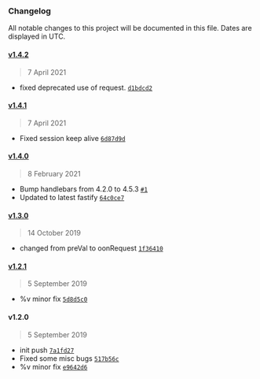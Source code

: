 ### Changelog

All notable changes to this project will be documented in this file. Dates are displayed in UTC.

#### [v1.4.2](https://github.com/Phara0h/fastify-good-sessions/compare/v1.4.1...v1.4.2)

> 7 April 2021

- fixed deprecated use of request. [`d1bdcd2`](https://github.com/Phara0h/fastify-good-sessions/commit/d1bdcd20f936ac594574f8c18738e2b833689560)

#### [v1.4.1](https://github.com/Phara0h/fastify-good-sessions/compare/v1.4.0...v1.4.1)

> 7 April 2021

- Fixed session keep alive [`6d87d9d`](https://github.com/Phara0h/fastify-good-sessions/commit/6d87d9dba61e20d5cf7b682b547d521528ad491e)

#### [v1.4.0](https://github.com/Phara0h/fastify-good-sessions/compare/v1.3.0...v1.4.0)

> 8 February 2021

- Bump handlebars from 4.2.0 to 4.5.3 [`#1`](https://github.com/Phara0h/fastify-good-sessions/pull/1)
- Updated to latest fastify [`64c0ce7`](https://github.com/Phara0h/fastify-good-sessions/commit/64c0ce73ff828116d539976a46624bfa57e2e077)

#### [v1.3.0](https://github.com/Phara0h/fastify-good-sessions/compare/v1.2.1...v1.3.0)

> 14 October 2019

- changed from preVal to oonRequest [`1f36410`](https://github.com/Phara0h/fastify-good-sessions/commit/1f364102f3604f3115388e724c4289b75c65ffba)

#### [v1.2.1](https://github.com/Phara0h/fastify-good-sessions/compare/v1.2.0...v1.2.1)

> 5 September 2019

- %v minor fix [`5d8d5c0`](https://github.com/Phara0h/fastify-good-sessions/commit/5d8d5c0e7d337a23993011eaf84f43fbd7772a0e)

#### v1.2.0

> 5 September 2019

- init push [`7a1fd27`](https://github.com/Phara0h/fastify-good-sessions/commit/7a1fd27a931081193198c45de3420e85a4766870)
- Fixed some misc bugs [`517b56c`](https://github.com/Phara0h/fastify-good-sessions/commit/517b56c6393ab326fc7adf08062b96898fb20ea0)
- %v minor fix [`e9642d6`](https://github.com/Phara0h/fastify-good-sessions/commit/e9642d6630459c397a53d2ca3b2d11e695dca6eb)
